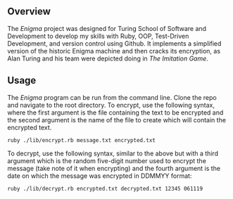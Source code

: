 ## Overview

The *Enigma* project was designed for Turing School of Software and Development to develop my skills with Ruby, OOP, Test-Driven Development, and version control using Github. It implements a simplified version of the historic Enigma machine and then cracks its encryption, as Alan Turing and his team were depicted doing in *The Imitation Game*.

## Usage

The *Enigma* program can be run from the command line. Clone the repo and navigate to the root directory. To encrypt, use the following syntax, where the first argument is the file containing the text to be encrypted and the second argument is the name of the file to create which will contain the encrypted text.

```
ruby ./lib/encrypt.rb message.txt encrypted.txt
```

To decrypt, use the following syntax, similar to the above but with a third argument which is the random five-digit number used to encrypt the message (take note of it when encrypting) and the fourth argument is the date on which the message was encrypted in DDMMYY format:

```
ruby ./lib/decrypt.rb encrypted.txt decrypted.txt 12345 061119
```

